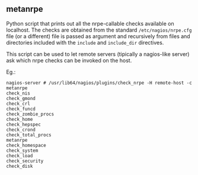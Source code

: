 ## metanrpe

Python script that prints out all the nrpe-callable checks available
on localhost. The checks are obtained from the standard
`/etc/nagios/nrpe.cfg` file (or a different) file is passed as
argument and recursively from files and directories included with the
`include` and `include_dir` directives.

This script can be used to let remote servers (tipically a
nagios-like server) ask which nrpe checks can be invoked on the host.

Eg.:

	nagios-server # /usr/lib64/nagios/plugins/check_nrpe -H remote-host -c metanrpe
	check_nis
	check_gmond
	check_crl
	check_funcd
	check_zombie_procs
	check_home
	check_hepspec
	check_crond
	check_total_procs
	metanrpe
	check_homespace
	check_system
	check_load
	check_security
	check_disk

